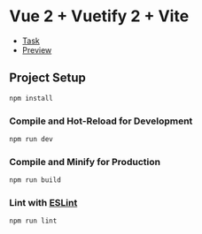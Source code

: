 # Vue 2 + Vuetify 2 + Vite

- [Task](https://docs.google.com/document/d/1DxR5ZAflS9k5mCEGrQwynPT78TW2OSZTHcARBVTxRAQ)
- [Preview](https://leonbohdan.github.io/packages-info-app/)

## Project Setup

```sh
npm install
```

### Compile and Hot-Reload for Development

```sh
npm run dev
```

### Compile and Minify for Production

```sh
npm run build
```

### Lint with [ESLint](https://eslint.org/)

```sh
npm run lint
```
